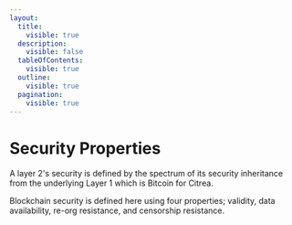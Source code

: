```yaml
---
layout:
  title:
    visible: true
  description:
    visible: false
  tableOfContents:
    visible: true
  outline:
    visible: true
  pagination:
    visible: true
---
```


# Security Properties

A layer 2's security is defined by the spectrum of its security inheritance from the underlying Layer 1 which is Bitcoin for Citrea.

Blockchain security is defined here using four properties; validity, data availability, re-org resistance, and censorship resistance.
